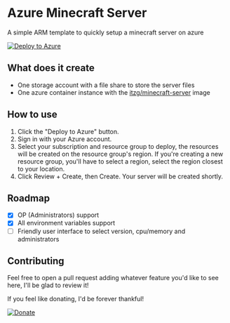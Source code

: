 # Azure Minecraft Server

A simple ARM template to quickly setup a minecraft server on azure

[![Deploy to Azure](https://aka.ms/deploytoazurebutton)](https://portal.azure.com/#create/Microsoft.Template/uri/https%3A%2F%2Fraw.githubusercontent.com%2Fdanspark%2Fazure-minecraft-server%2Fmaster%2Ftemplates%2Fitzg-minecraft-server.json)

## What does it create

- One storage account with a file share to store the server files
- One azure container instance with the [itzg/minecraft-server](https://hub.docker.com/r/itzg/minecraft-server) image

## How to use

1. Click the "Deploy to Azure" button.
2. Sign in with your Azure account.
3. Select your subscription and resource group to deploy, the resources will be created on the resource group's region. If you're creating a new resource group, you'll have to select a region, select the region closest to your location.
4. Click Review + Create, then Create. Your server will be created shortly.

## Roadmap

- [x] OP (Administrators) support
- [x] All environment variables support
- [ ] Friendly user interface to select version, cpu/memory and administrators

## Contributing

Feel free to open a pull request adding whatever feature you'd like to see here, I'll be glad to review it!

If you feel like donating, I'd be forever thankful!

[![Donate](https://www.paypalobjects.com/en_US/i/btn/btn_donate_SM.gif)](https://www.paypal.com/cgi-bin/webscr?cmd=_donations&business=ZZYJ94ADD9VLW&currency_code=BRL&source=url)
